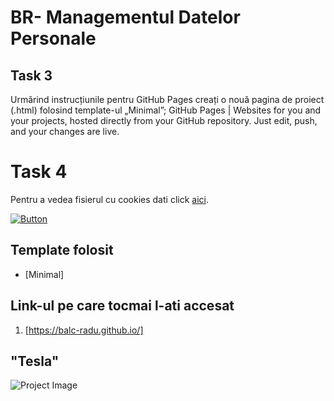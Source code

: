 # BR- Managementul Datelor Personale

## Task 3
Urmărind instrucțiunile pentru GitHub Pages  creați o nouă pagina de proiect (.html) folosind template-ul „Minimal”; GitHub Pages | Websites for you and your projects, hosted directly from your GitHub repository. Just edit, push, and your changes are live.

# Task 4

Pentru a vedea fisierul cu cookies dati click [aici](task4.html).

[![Button](https://img.shields.io/badge/Open%20HTML%20File-Task%204-orange)](task4.html)


## Template folosit
- [Minimal]


## Link-ul pe care tocmai l-ati accesat 

1. [https://balc-radu.github.io/]

## "Tesla"
![Project Image](https://cdn.motor1.com/images/mgl/77EYV/s1/tesla-model-s-fitted-with-chevrolet-ls3-v8-engine.webp)
